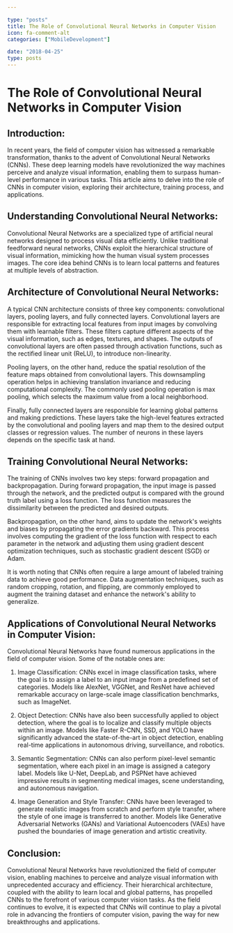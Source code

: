 ```yaml
---

type: "posts"
title: The Role of Convolutional Neural Networks in Computer Vision
icon: fa-comment-alt
categories: ["MobileDevelopment"]

date: "2018-04-25"
type: posts
---
```





# The Role of Convolutional Neural Networks in Computer Vision

## Introduction:

In recent years, the field of computer vision has witnessed a remarkable transformation, thanks to the advent of Convolutional Neural Networks (CNNs). These deep learning models have revolutionized the way machines perceive and analyze visual information, enabling them to surpass human-level performance in various tasks. This article aims to delve into the role of CNNs in computer vision, exploring their architecture, training process, and applications.

## Understanding Convolutional Neural Networks:

Convolutional Neural Networks are a specialized type of artificial neural networks designed to process visual data efficiently. Unlike traditional feedforward neural networks, CNNs exploit the hierarchical structure of visual information, mimicking how the human visual system processes images. The core idea behind CNNs is to learn local patterns and features at multiple levels of abstraction.

## Architecture of Convolutional Neural Networks:

A typical CNN architecture consists of three key components: convolutional layers, pooling layers, and fully connected layers. Convolutional layers are responsible for extracting local features from input images by convolving them with learnable filters. These filters capture different aspects of the visual information, such as edges, textures, and shapes. The outputs of convolutional layers are often passed through activation functions, such as the rectified linear unit (ReLU), to introduce non-linearity.

Pooling layers, on the other hand, reduce the spatial resolution of the feature maps obtained from convolutional layers. This downsampling operation helps in achieving translation invariance and reducing computational complexity. The commonly used pooling operation is max pooling, which selects the maximum value from a local neighborhood.

Finally, fully connected layers are responsible for learning global patterns and making predictions. These layers take the high-level features extracted by the convolutional and pooling layers and map them to the desired output classes or regression values. The number of neurons in these layers depends on the specific task at hand.

## Training Convolutional Neural Networks:

The training of CNNs involves two key steps: forward propagation and backpropagation. During forward propagation, the input image is passed through the network, and the predicted output is compared with the ground truth label using a loss function. The loss function measures the dissimilarity between the predicted and desired outputs.

Backpropagation, on the other hand, aims to update the network's weights and biases by propagating the error gradients backward. This process involves computing the gradient of the loss function with respect to each parameter in the network and adjusting them using gradient descent optimization techniques, such as stochastic gradient descent (SGD) or Adam.

It is worth noting that CNNs often require a large amount of labeled training data to achieve good performance. Data augmentation techniques, such as random cropping, rotation, and flipping, are commonly employed to augment the training dataset and enhance the network's ability to generalize.

## Applications of Convolutional Neural Networks in Computer Vision:

Convolutional Neural Networks have found numerous applications in the field of computer vision. Some of the notable ones are:

1. Image Classification: CNNs excel in image classification tasks, where the goal is to assign a label to an input image from a predefined set of categories. Models like AlexNet, VGGNet, and ResNet have achieved remarkable accuracy on large-scale image classification benchmarks, such as ImageNet.

2. Object Detection: CNNs have also been successfully applied to object detection, where the goal is to localize and classify multiple objects within an image. Models like Faster R-CNN, SSD, and YOLO have significantly advanced the state-of-the-art in object detection, enabling real-time applications in autonomous driving, surveillance, and robotics.

3. Semantic Segmentation: CNNs can also perform pixel-level semantic segmentation, where each pixel in an image is assigned a category label. Models like U-Net, DeepLab, and PSPNet have achieved impressive results in segmenting medical images, scene understanding, and autonomous navigation.

4. Image Generation and Style Transfer: CNNs have been leveraged to generate realistic images from scratch and perform style transfer, where the style of one image is transferred to another. Models like Generative Adversarial Networks (GANs) and Variational Autoencoders (VAEs) have pushed the boundaries of image generation and artistic creativity.

## Conclusion:

Convolutional Neural Networks have revolutionized the field of computer vision, enabling machines to perceive and analyze visual information with unprecedented accuracy and efficiency. Their hierarchical architecture, coupled with the ability to learn local and global patterns, has propelled CNNs to the forefront of various computer vision tasks. As the field continues to evolve, it is expected that CNNs will continue to play a pivotal role in advancing the frontiers of computer vision, paving the way for new breakthroughs and applications.